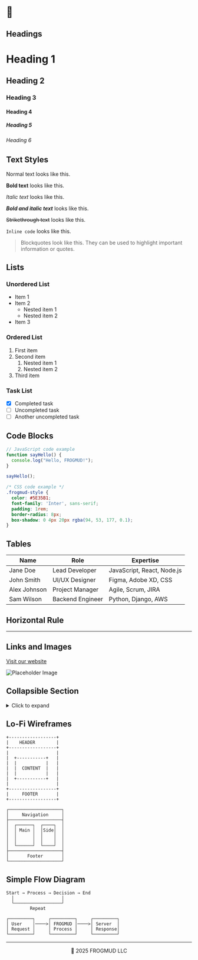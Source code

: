 # 🐸

## Headings

# Heading 1
## Heading 2
### Heading 3
#### Heading 4
##### Heading 5
###### Heading 6

## Text Styles

Normal text looks like this.

**Bold text** looks like this.

*Italic text* looks like this.

***Bold and italic text*** looks like this.

~~Strikethrough text~~ looks like this.

`Inline code` looks like this.

> Blockquotes look like this. They can be used to highlight important information or quotes.

## Lists

### Unordered List
- Item 1
- Item 2
  - Nested item 1
  - Nested item 2
- Item 3

### Ordered List
1. First item
2. Second item
   1. Nested item 1
   2. Nested item 2
3. Third item

### Task List
- [x] Completed task
- [ ] Uncompleted task
- [ ] Another uncompleted task

## Code Blocks

```javascript
// JavaScript code example
function sayHello() {
  console.log("Hello, FROGMUD!");
}

sayHello();
```

```css
/* CSS code example */
.frogmud-style {
  color: #5E35B1;
  font-family: 'Inter', sans-serif;
  padding: 1rem;
  border-radius: 8px;
  box-shadow: 0 4px 20px rgba(94, 53, 177, 0.1);
}
```

## Tables

| Name | Role | Expertise |
|------|------|-----------|
| Jane Doe | Lead Developer | JavaScript, React, Node.js |
| John Smith | UI/UX Designer | Figma, Adobe XD, CSS |
| Alex Johnson | Project Manager | Agile, Scrum, JIRA |
| Sam Wilson | Backend Engineer | Python, Django, AWS |

## Horizontal Rule

---

## Links and Images

[Visit our website](https://example.com)

![Placeholder Image](https://via.placeholder.com/600x300/5E35B1/FFFFFF?text=FROGMUD+Placeholder)

## Collapsible Section

<details>
<summary>Click to expand</summary>

This is hidden content that can be expanded by clicking the arrow.

It can contain any markdown elements:
- Lists
- **Bold text**
- `Code snippets`
- And more...

</details>

## Lo-Fi Wireframes

```
+------------------+
|    HEADER        |
+------------------+
|                  |
|  +-----------+   |
|  |           |   |
|  |  CONTENT  |   |
|  |           |   |
|  +-----------+   |
|                  |
+------------------+
|     FOOTER       |
+------------------+
```

```
┌────────────────────┐
│     Navigation     │
├────────────────────┤
│  ┌──────┐  ┌────┐  │
│  │ Main │  │Side│  │
│  │      │  │    │  │
│  │      │  │    │  │
│  └──────┘  └────┘  │
├────────────────────┤
│       Footer       │
└────────────────────┘
```

## Simple Flow Diagram

```
Start → Process → Decision → End
  │                  │
  └──────────────────┘
         Repeat
```

```
┌─────────┐     ┌─────────┐     ┌─────────┐
│ User    │────>│ FROGMUD │────>│ Server  │
│ Request │     │ Process │     │ Response│
└─────────┘     └─────────┘     └─────────┘
```

---

<p align="center">🐸 2025 FROGMUD LLC</p>
